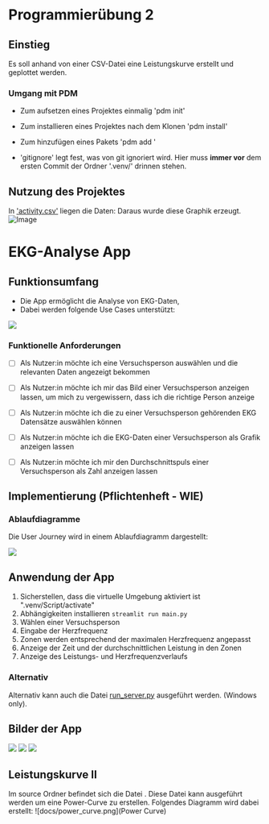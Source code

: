 # Programmierübung 2

## Einstieg
Es soll anhand von einer CSV-Datei eine Leistungskurve erstellt und geplottet werden.

### Umgang mit PDM
- Zum aufsetzen eines Projektes einmalig 'pdm init'
- Zum installieren eines Projektes nach dem Klonen 'pdm install'
- Zum hinzufügen eines Pakets 'pdm add <packetname>'

- 'gitignore' legt fest, was von git ignoriert wird. Hier muss __immer vor__ dem ersten Commit der Ordner '.venv/' drinnen stehen.

## Nutzung des Projektes

In ['activity.csv'](activity.csv) liegen die Daten: Daraus wurde diese Graphik erzeugt.
![Image](./figures/fig.png)

# EKG-Analyse App

## Funktionsumfang

- Die App ermöglicht die Analyse von EKG-Daten,
- Dabei werden folgende Use Cases unterstützt:

![](docs/ulm_usecase.svg)

### Funktionelle Anforderungen
- [ ] Als Nutzer:in möchte ich eine Versuchsperson auswählen und die relevanten Daten angezeigt bekommen
- [ ] Als Nutzer:in möchte ich mir das Bild einer Versuchsperson anzeigen lassen, um mich zu vergewissern, dass ich die richtige Person anzeige
- [ ] Als Nutzer:in möchte ich die zu einer Versuchsperson gehörenden EKG Datensätze auswählen können 
- [ ] Als Nutzer:in möchte ich die EKG-Daten einer Versuchsperson als Grafik anzeigen lassen 
- [ ] Als Nutzer:in möchte ich mir den Durchschnittspuls einer Versuchsperson als Zahl anzeigen lassen 


## Implementierung (Pflichtenheft - WIE)
### Ablaufdiagramme

Die User Journey wird in einem Ablaufdiagramm dargestellt:

![](docs/activity_diagramm.svg)


## Anwendung der App
1. Sicherstellen, dass die virtuelle Umgebung aktiviert ist ".venv/Script/activate"
2. Abhängigkeiten installieren `streamlit run main.py`
3. Wählen einer Versuchsperson
4. Eingabe der Herzfrequenz
5. Zonen werden entsprechend der maximalen Herzfrequenz angepasst
6. Anzeige der Zeit und der durchschnittlichen Leistung in den Zonen
7. Anzeige des Leistungs- und Herzfrequenzverlaufs 


### Alternativ
Alternativ kann auch die Datei [run_server.py](run_server.py) ausgeführt werden. (Windows only).

## Bilder der App
![](docs/Personenauswahl.png)
![](docs/ZeitInZonen.png)
![](docs/Graph.png)

## Leistungskurve II
Im source Ordner befindet sich die Datei [](src/power_algorithm.py). Diese Datei kann ausgeführt werden um eine Power-Curve zu erstellen. Folgendes Diagramm wird dabei erstellt: ![docs/power_curve.png](Power Curve)
